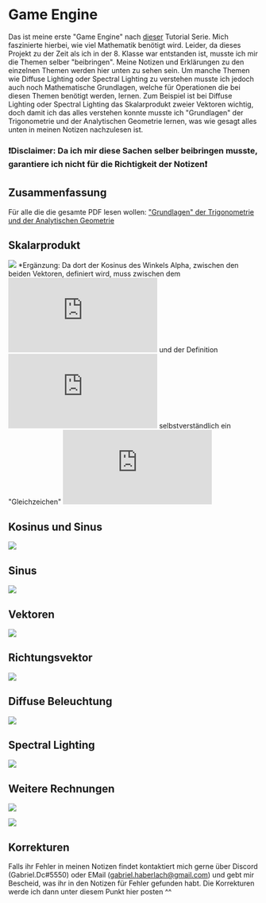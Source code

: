 # Game Engine

Das ist meine erste "Game Engine" nach [dieser](https://www.youtube.com/watch?v=VS8wlS9hF8E&list=PLRIWtICgwaX0u7Rf9zkZhLoLuZVfUksDP&ab_channel=ThinMatrix) Tutorial Serie. Mich faszinierte hierbei, wie viel Mathematik benötigt wird.
Leider, da dieses Projekt zu der Zeit als ich in der 8. Klasse war entstanden ist, musste ich mir die Themen selber "beibringen".
Meine Notizen und Erklärungen zu den einzelnen Themen werden hier unten zu sehen sein. Um manche Themen wie Diffuse Lighting
oder Spectral Lighting zu verstehen musste ich jedoch auch noch Mathematische Grundlagen, welche für Operationen die bei diesen 
Themen benötigt werden, lernen. Zum Beispiel ist bei Diffuse Lighting oder Spectral Lighting das Skalarprodukt zweier Vektoren
wichtig, doch damit ich das alles verstehen konnte musste ich "Grundlagen" der Trigonometrie und der Analytischen Geometrie lernen, was wie gesagt alles unten in meinen Notizen nachzulesen ist.

### ❗Disclaimer: Da ich mir diese Sachen selber beibringen musste, garantiere ich nicht für die Richtigkeit der Notizen❗

## Zusammenfassung

Für alle die die gesamte PDF lesen wollen: <a href="https://github.com/gabriel-java-github/game-engine/blob/main/Resources/GameEngine_Mathematik.pdf" target="_blank">"Grundlagen" der Trigonometrie und der Analytischen Geometrie</a>

## Skalarprodukt

![](Resources/Skalarprodukt.png)
*Ergänzung: Da dort der Kosinus des Winkels Alpha, zwischen den beiden Vektoren, definiert wird, muss zwischen dem ![](http://www.sciweavers.org/tex2img.php?eq=%5Ccos%28%5Calpha%29&bc=White&fc=Black&im=jpg&fs=12&ff=arev&edit=0) und der Definition ![](http://www.sciweavers.org/tex2img.php?eq=%5Cfrac%7B%5Coverrightarrow%7Ba%7D%5Ccdot%20%5Coverrightarrow%7Bb%7D%7D%7B%5Cleft%20%7C%20%5Coverrightarrow%7Ba%7D%20%5Cright%20%7C%5Ccdot%20%5Cleft%20%7C%20%5Coverrightarrow%7Bb%7D%20%5Cright%20%7C%7D&bc=White&fc=Black&im=jpg&fs=12&ff=arev&edit=0) selbstverständlich ein "Gleichzeichen" ![](http://www.sciweavers.org/tex2img.php?eq=%5Ccos%28%5Ctheta%20%29%20%3D%20%5Cfrac%7B%5Coverrightarrow%7Ba%7D%5Ccdot%20%5Coverrightarrow%7Bb%7D%7D%7B%5Cleft%20%7C%20%5Coverrightarrow%7Ba%7D%20%5Cright%20%7C%5Ccdot%20%5Cleft%20%7C%20%5Coverrightarrow%7Bb%7D%20%5Cright%20%7C%7D&bc=White&fc=Black&im=jpg&fs=12&ff=arev&edit=0)

## Kosinus und Sinus

![](Resources/Kosinus_und_Sinus.png)

## Sinus

![](Resources/Sinus.png)

## Vektoren

![](Resources/Vektoren.png)

## Richtungsvektor

![](Resources/Richtungsvektor.png)

## Diffuse Beleuchtung

![](Resources/Diffuse_Beleuchtung.png)

## Spectral Lighting

![](Resources/Spectral_Lighting.png)

## Weitere Rechnungen

![](Resources/Rechnungen.png)

![](Resources/Rechnungen_2.png)

## Korrekturen

Falls ihr Fehler in meinen Notizen findet kontaktiert mich gerne über Discord (Gabriel.Dc#5550) oder EMail (gabriel.haberlach@gmail.com) und gebt mir Bescheid, was ihr in den Notizen für Fehler gefunden habt. Die Korrekturen werde ich dann unter diesem Punkt hier posten ^^

